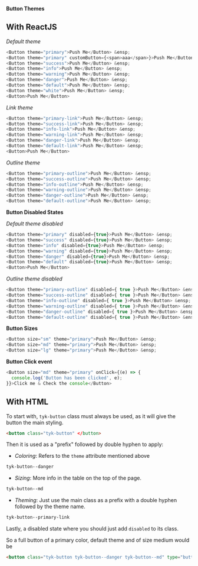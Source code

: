 **Button Themes**

## With ReactJS

*Default theme*
```js
<Button theme="primary">Push Me</Button> &ensp;
<Button theme="primary" customButton={<span>aaa</span>}>Push Me</Button> &ensp;
<Button theme="success">Push Me</Button> &ensp;
<Button theme="info">Push Me</Button> &ensp;
<Button theme="warning">Push Me</Button> &ensp;
<Button theme="danger">Push Me</Button> &ensp;
<Button theme="default">Push Me</Button> &ensp;
<Button theme="white">Push Me</Button> &ensp;
<Button>Push Me</Button>
```
*Link theme*
```js
<Button theme="primary-link">Push Me</Button> &ensp;
<Button theme="success-link">Push Me</Button> &ensp;
<Button theme="info-link">Push Me</Button> &ensp;
<Button theme="warning-link">Push Me</Button> &ensp;
<Button theme="danger-link">Push Me</Button> &ensp;
<Button theme="default-link">Push Me</Button> &ensp;
<Button>Push Me</Button>
```
*Outline theme*
```js
<Button theme="primary-outline">Push Me</Button> &ensp;
<Button theme="success-outline">Push Me</Button> &ensp;
<Button theme="info-outline">Push Me</Button> &ensp;
<Button theme="warning-outline">Push Me</Button> &ensp;
<Button theme="danger-outline">Push Me</Button> &ensp;
<Button theme="default-outline">Push Me</Button> &ensp;
```
<!-- *Gradient theme*
```js
<Button theme="primary-gradient">Push Me</Button> &ensp;
<Button theme="success-gradient">Push Me</Button> &ensp;
<Button theme="info-gradient">Push Me</Button> &ensp;
<Button theme="warning-gradient">Push Me</Button> &ensp;
<Button theme="danger-gradient">Push Me</Button> &ensp;
<Button theme="default-gradient">Push Me</Button> &ensp;
``` -->

**Button Disabled States**

*Default theme disabled*
```js
<Button theme="primary" disabled={true}>Push Me</Button> &ensp;
<Button theme="success" disabled={true}>Push Me</Button> &ensp;
<Button theme="info" disabled={true}>Push Me</Button> &ensp;
<Button theme="warning" disabled={true}>Push Me</Button> &ensp;
<Button theme="danger" disabled={true}>Push Me</Button> &ensp;
<Button theme="default" disabled={true}>Push Me</Button> &ensp;
<Button>Push Me</Button>
```
*Outline theme disabled*
```js
<Button theme="primary-outline" disabled={ true }>Push Me</Button> &ensp;
<Button theme="success-outline" disabled={ true }>Push Me</Button> &ensp;
<Button theme="info-outline" disabled={ true }>Push Me</Button> &ensp;
<Button theme="warning-outline" disabled={ true }>Push Me</Button> &ensp;
<Button theme="danger-outline" disabled={ true }>Push Me</Button> &ensp;
<Button theme="default-outline" disabled={ true }>Push Me</Button> &ensp;
```
<!-- *Gradient theme disabled*
```js
<Button theme="primary-gradient" disabled={ true }>Push Me</Button> &ensp;
<Button theme="success-gradient" disabled={ true }>Push Me</Button> &ensp;
<Button theme="info-gradient" disabled={ true }>Push Me</Button> &ensp;
<Button theme="warning-gradient" disabled={ true }>Push Me</Button> &ensp;
<Button theme="danger-gradient" disabled={ true }>Push Me</Button> &ensp;
<Button theme="default-gradient" disabled={ true }>Push Me</Button> &ensp;
``` -->
**Button Sizes**
```js
<Button size="sm" theme="primary">Push Me</Button> &ensp;
<Button size="md" theme="primary">Push Me</Button> &ensp;
<Button size="lg" theme="primary">Push Me</Button> &ensp;
```
**Button Click event**
```js
<Button size="md" theme="primary" onClick={(e) => {
  console.log('Button has been clicked', e);
}}>Click me & Check the console</Button>
```

## With HTML
To start with, `tyk-button` class must always be used, as it will give the button the main styling.
```html
<button class="tyk-button" </button>
```
 Then it is used as a "prefix" followed by double hyphen to apply:
- *Coloring*: Refers to the `theme` attribute mentioned above
```css
tyk-button--danger
```
- *Sizing*: More info in the table on the top of the page. 
```css
tyk-button--md
```
- *Theming*: Just use the main class as a prefix with a double hyphen followed by the theme name.
```css
tyk-button--primary-link
```

Lastly, a disabled state where you should just add ```disabled``` to its class.

So a full button of a primary color, default theme and of size medium would be
```html
<button class="tyk-button tyk-button--danger tyk-button--md" type="button"> </button>
```
